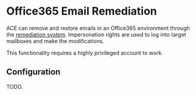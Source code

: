 # Office365 Email Remediation

ACE can remove and restore emails in an Office365 environment through the [remediation system](../design/remediation.md). Impersonation rights are used to log into target mailboxes and make the modifications.

This functionality requires a highly privileged account to work.

## Configuration

TODO.

